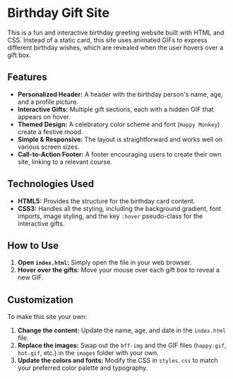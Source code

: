 # Birthday Gift Site

This is a fun and interactive birthday greeting website built with HTML and CSS. Instead of a static card, this site uses animated GIFs to express different birthday wishes, which are revealed when the user hovers over a gift box.

## Features

- **Personalized Header:** A header with the birthday person's name, age, and a profile picture.
- **Interactive Gifts:** Multiple gift sections, each with a hidden GIF that appears on hover.
- **Themed Design:** A celebratory color scheme and font (`Happy Monkey`) create a festive mood.
- **Simple & Responsive:** The layout is straightforward and works well on various screen sizes.
- **Call-to-Action Footer:** A footer encouraging users to create their own site, linking to a relevant course.

## Technologies Used

- **HTML5:** Provides the structure for the birthday card content.
- **CSS3:** Handles all the styling, including the background gradient, font imports, image styling, and the key `:hover` pseudo-class for the interactive gifts.

## How to Use

1.  **Open `index.html`:** Simply open the file in your web browser.
2.  **Hover over the gifts:** Move your mouse over each gift box to reveal a new GIF.

## Customization

To make this site your own:

1.  **Change the content:** Update the name, age, and date in the `index.html` file.
2.  **Replace the images:** Swap out the `bff-img` and the GIF files (`happy.gif`, `hot.gif`, etc.) in the `images` folder with your own.
3.  **Update the colors and fonts:** Modify the CSS in `styles.css` to match your preferred color palette and typography.
